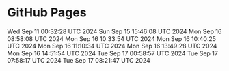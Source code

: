 # GitHub Pages
Wed Sep 11 00:32:28 UTC 2024
Sun Sep 15 15:46:08 UTC 2024
Mon Sep 16 08:58:08 UTC 2024
Mon Sep 16 10:33:54 UTC 2024
Mon Sep 16 10:40:25 UTC 2024
Mon Sep 16 11:10:34 UTC 2024
Mon Sep 16 13:49:28 UTC 2024
Mon Sep 16 14:51:54 UTC 2024
Tue Sep 17 00:58:57 UTC 2024
Tue Sep 17 07:58:17 UTC 2024
Tue Sep 17 08:21:47 UTC 2024
